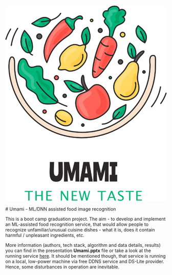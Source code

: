 <p align="center">
<img src="./images/Umami_logo_vertical.png" alt="This is the place where project logo should've being..."/>
</p>
# Umami - ML/DNN assisted food image recognition

This is a boot camp graduation project. The aim - to develop and implement an ML-assisted food recognition service, that would allow people to recognize unfamiliar/unusual cuisine dishes - what it is, does it contain harmful / unpleasant ingredients, etc. 

More information (authors, tech stack, algorithm and data details, results) you can find in the presentation **Umami.pptx** file or take a look at the running service [here](https://goracij.duckdns.org:8501/). It should be mentioned though, that service is running on a local, low-power machine via free DDNS service and DS-Lite provider. Hence, some disturbances in operation are inevitable.

